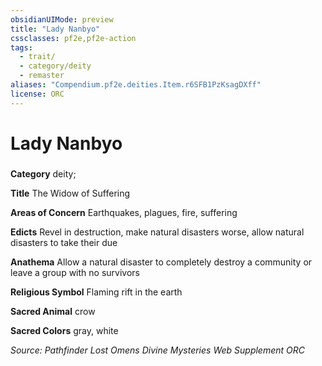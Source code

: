```yaml
---
obsidianUIMode: preview
title: "Lady Nanbyo"
cssclasses: pf2e,pf2e-action
tags:
  - trait/
  - category/deity
  - remaster
aliases: "Compendium.pf2e.deities.Item.r6SFB1PzKsagDXff"
license: ORC
---
```

# Lady Nanbyo

### 

**Category** deity; 




**Title** The Widow of Suffering

**Areas of Concern** Earthquakes, plagues, fire, suffering

**Edicts** Revel in destruction, make natural disasters worse, allow natural disasters to take their due

**Anathema** Allow a natural disaster to completely destroy a community or leave a group with no survivors

**Religious Symbol** Flaming rift in the earth

**Sacred Animal** crow

**Sacred Colors** gray, white

*Source: Pathfinder Lost Omens Divine Mysteries Web Supplement*
*ORC*